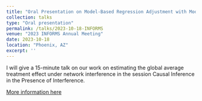 ```yaml
---
title: "Oral Presentation on Model-Based Regression Adjustment with Model-Free Covariates for Network Interference"
collection: talks
type: "Oral presentation"
permalink: /talks/2023-10-18-INFORMS
venue: "2023 INFORMS Annual Meeting"
date: 2023-10-18
location: "Phoenix, AZ"
excerpt: ''
---
```


I will give a 15-minute talk on our work on estimating the global average treatment effect under network interference in the session Causal Inference in the Presence of Interference.

[More information here](https://www.abstractsonline.com/pp8/?__hstc=194041586.d7fdfc852b93eeea48db40903c09e8b3.1692725411939.1692725411939.1692725411939.1&__hssc=194041586.1.1692725411939&__hsfp=3636892538&hsCtaTracking=8f511889-324a-41b3-a438-37ad295392e9%7C0c80c5d7-cc8d-4989-9b70-52de4c44b90b#!/10856/session/525)